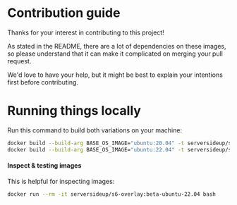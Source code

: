 # Contribution guide
Thanks for your interest in contributing to this project!

As stated in the README, there are a lot of dependencies on these images, so please understand that it can make it complicated on merging your pull request.

We'd love to have your help, but it might be best to explain your intentions first before contributing.

# Running things locally
Run this command to build both variations on your machine:
```sh
docker build --build-arg BASE_OS_IMAGE="ubuntu:20.04" -t serversideup/s6-overlay:beta-ubuntu-20.04 .
docker build --build-arg BASE_OS_IMAGE="ubuntu:22.04" -t serversideup/s6-overlay:beta-ubuntu-22.04 .
```

#### Inspect & testing images
This is helpful for inspecting images:
```sh
docker run --rm -it serversideup/s6-overlay:beta-ubuntu-22.04 bash
```